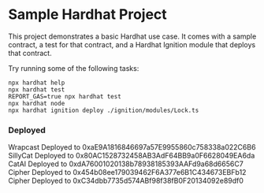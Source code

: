# Sample Hardhat Project

This project demonstrates a basic Hardhat use case. It comes with a sample contract, a test for that contract, and a Hardhat Ignition module that deploys that contract.

Try running some of the following tasks:

```shell
npx hardhat help
npx hardhat test
REPORT_GAS=true npx hardhat test
npx hardhat node
npx hardhat ignition deploy ./ignition/modules/Lock.ts
```

### Deployed

Wrapcast Deployed to 0xaE9A1816846697a57E9955860c758338a022C6B6
SillyCat Deployed to 0x80AC1528732458AB3AdF64BB9a0F6628049EA6da
CatAI Deployed to 0xdA76001020138b78938185393AAFd9a68d6656C7
Cipher Deployed to 0x454b08ee179039462F6A377e6B1C434673EBFb12
Cipher Deployed to 0xC34dbb7735d574ABf98f38fB0F20134092e89df0
